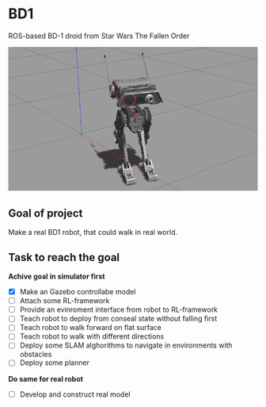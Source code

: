 # BD1
ROS-based BD-1 droid from Star Wars The Fallen Order

![BD1 Gazebo](doc/images/bd1_gazebo.png)

## Goal of project
Make a real BD1 robot, that could walk in real world.

## Task to reach the goal
 **Achive goal in simulator first**
  - [x] Make an Gazebo controllabe model
  - [ ] Attach some RL-framework
  - [ ] Provide an evinroment interface from robot to RL-framework
  - [ ] Teach robot to deploy from conseal state without falling first
  - [ ] Teach robot to walk forward on flat surface
  - [ ] Teach robot to walk with different directions
  - [ ] Deploy some SLAM alghorithms to navigate in environments with obstacles
  - [ ] Deploy some planner
 
 **Do same for real robot**
  - [ ] Develop and construct real model 
  
